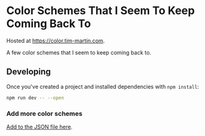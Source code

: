 # Color Schemes That I Seem To Keep Coming Back To

Hosted at <https://color.tim-martin.com>.

A few color schemes that I seem to keep coming back to.

## Developing

Once you've created a project and installed dependencies with `npm install`:

```bash
npm run dev -- --open
```

### Add more color schemes

[Add to the JSON file here](./src/color.json).

